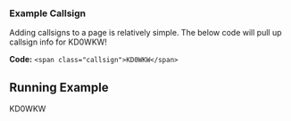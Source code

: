 ### Example Callsign ###


Adding callsigns to a page is relatively simple.  The below code will pull up
callsign info for KD0WKW!


**Code:**
``
<span class="callsign">KD0WKW</span>
``

## Running Example ###
<span class="callsign">KD0WKW</span>
